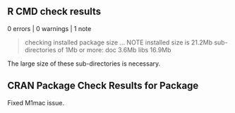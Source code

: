 ## R CMD check results

0 errors | 0 warnings | 1 note

> checking installed package size ... NOTE
>    installed size is 21.2Mb
>    sub-directories of 1Mb or more:
>      doc    3.6Mb
>      libs  16.9Mb

The large size of these sub-directories is necessary.

## CRAN Package Check Results for Package

Fixed M1mac issue.
